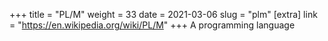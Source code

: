 +++
title = "PL/M"
weight = 33
date = 2021-03-06
slug = "plm"
[extra]
link = "https://en.wikipedia.org/wiki/PL/M"
+++
A programming language


